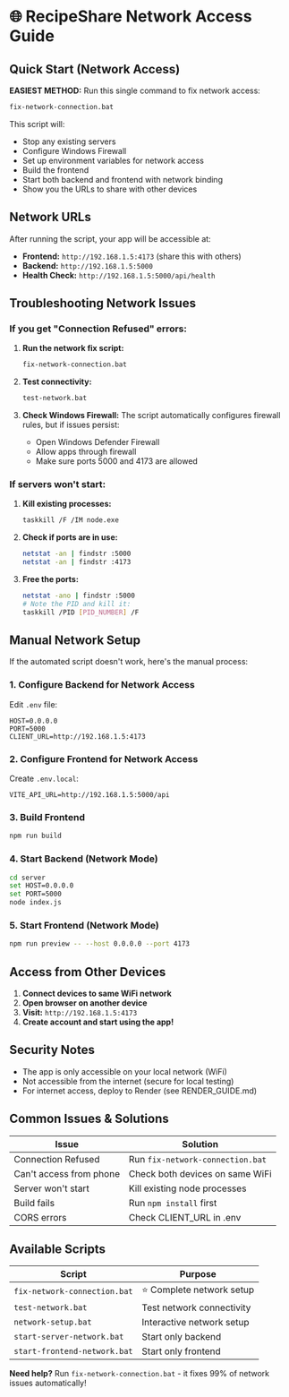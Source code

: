 # 🌐 RecipeShare Network Access Guide

## Quick Start (Network Access)

**EASIEST METHOD:** Run this single command to fix network access:
```bash
fix-network-connection.bat
```

This script will:
- Stop any existing servers
- Configure Windows Firewall
- Set up environment variables for network access
- Build the frontend
- Start both backend and frontend with network binding
- Show you the URLs to share with other devices

## Network URLs
After running the script, your app will be accessible at:
- **Frontend:** `http://192.168.1.5:4173` (share this with others)
- **Backend:** `http://192.168.1.5:5000`
- **Health Check:** `http://192.168.1.5:5000/api/health`

## Troubleshooting Network Issues

### If you get "Connection Refused" errors:

1. **Run the network fix script:**
   ```bash
   fix-network-connection.bat
   ```

2. **Test connectivity:**
   ```bash
   test-network.bat
   ```

3. **Check Windows Firewall:**
   The script automatically configures firewall rules, but if issues persist:
   - Open Windows Defender Firewall
   - Allow apps through firewall
   - Make sure ports 5000 and 4173 are allowed

### If servers won't start:

1. **Kill existing processes:**
   ```bash
   taskkill /F /IM node.exe
   ```

2. **Check if ports are in use:**
   ```bash
   netstat -an | findstr :5000
   netstat -an | findstr :4173
   ```

3. **Free the ports:**
   ```bash
   netstat -ano | findstr :5000
   # Note the PID and kill it:
   taskkill /PID [PID_NUMBER] /F
   ```

## Manual Network Setup

If the automated script doesn't work, here's the manual process:

### 1. Configure Backend for Network Access
Edit `.env` file:
```env
HOST=0.0.0.0
PORT=5000
CLIENT_URL=http://192.168.1.5:4173
```

### 2. Configure Frontend for Network Access
Create `.env.local`:
```env
VITE_API_URL=http://192.168.1.5:5000/api
```

### 3. Build Frontend
```bash
npm run build
```

### 4. Start Backend (Network Mode)
```bash
cd server
set HOST=0.0.0.0
set PORT=5000
node index.js
```

### 5. Start Frontend (Network Mode)
```bash
npm run preview -- --host 0.0.0.0 --port 4173
```

## Access from Other Devices

1. **Connect devices to same WiFi network**
2. **Open browser on another device**
3. **Visit:** `http://192.168.1.5:4173`
4. **Create account and start using the app!**

## Security Notes

- The app is only accessible on your local network (WiFi)
- Not accessible from the internet (secure for local testing)
- For internet access, deploy to Render (see RENDER_GUIDE.md)

## Common Issues & Solutions

| Issue | Solution |
|-------|----------|
| Connection Refused | Run `fix-network-connection.bat` |
| Can't access from phone | Check both devices on same WiFi |
| Server won't start | Kill existing node processes |
| Build fails | Run `npm install` first |
| CORS errors | Check CLIENT_URL in .env |

## Available Scripts

| Script | Purpose |
|--------|---------|
| `fix-network-connection.bat` | ⭐ Complete network setup |
| `test-network.bat` | Test network connectivity |
| `network-setup.bat` | Interactive network setup |
| `start-server-network.bat` | Start only backend |
| `start-frontend-network.bat` | Start only frontend |

**Need help?** Run `fix-network-connection.bat` - it fixes 99% of network issues automatically!
